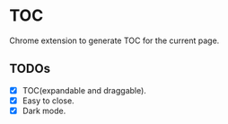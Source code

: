 # TOC

Chrome extension to generate TOC for the current page.

## TODOs

- [x] TOC(expandable and draggable).
- [x] Easy to close.
- [x] Dark mode.
